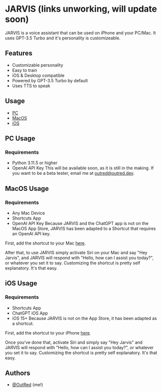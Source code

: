 # JARVIS (links unworking, will update soon)

JARVIS is a voice assistant that can be used on iPhone and your PC/Mac. It uses GPT-3.5 Turbo and it's personality is customizeable.


## Features

- Customizable personality
- Easy to train
- iOS & Desktop compatible
- Powered by GPT-3.5 Turbo by default
- Uses TTS to speak


## Usage
- [PC](#pc-usage)
- [MacOS](#macos-usage)
- [iOS](#ios-usage)
## PC Usage
### Requirements
- Python 3.11.5 or higher
- OpenAI API Key
This will be available soon, as it is still in the making. If you want to be a beta tester, email me at outred@outred.dev.
## MacOS Usage
### Requirements
- Any Mac Device
- Shortcuts App
- OpenAI API Key
Because JARVIS and the ChatGPT app is not on the MacOS App Store, JARVIS has been adapted to a Shortcut that requires an OpenAI API key.

First, add the shortcut to your Mac [here](https://www.icloud.com/shortcuts/9be4311427214aa6812b9f4b1f364177).

After that, to use JARVIS simply activate Siri on your Mac and say "Hey Jarvis", and JARVIS will respond with "Hello, how can I assist you today?", or whatever you set it to say. Customizing the shortcut is pretty self explanatory. It's that easy.
## iOS Usage
### Requirements
- Shortcuts App
- ChatGPT iOS App
- iOS 15+
Because JARVIS is not on the App Store, it has been adapted as a shortcut.

First, add the shortcut to your iPhone [here](https://www.icloud.com/shortcuts/9be4311427214aa6812b9f4b1f364177).

Once you've done that, activate Siri and simply say "Hey Jarvis" and JARVIS will respond with "Hello, how can I assist you today?", or whatever you set it to say. Customizing the shortcut is pretty self explanatory. It's that easy.
## Authors

- [@OutRed](https://www.github.com/OutRed) (me!)

